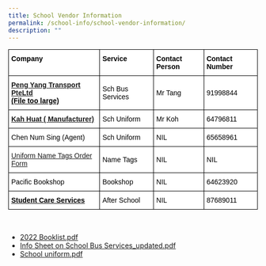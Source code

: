 ```yaml
---
title: School Vendor Information
permalink: /school-info/school-vendor-information/
description: ""
---
```

<style type="text/css">
.tg  {border-collapse:collapse;border-spacing:0;}
.tg td{border-color:black;border-style:solid;border-width:1px;font-family:Arial, sans-serif;font-size:14px;
  overflow:hidden;padding:10px 5px;word-break:normal;}
.tg th{border-color:black;border-style:solid;border-width:1px;font-family:Arial, sans-serif;font-size:14px;
  font-weight:normal;overflow:hidden;padding:10px 5px;word-break:normal;}
.tg .tg-22y8{background-color:#ffffff;color:#000000;text-align:left;vertical-align:middle}
.tg .tg-a6s9{background-color:#ffffff;color:#000000;font-weight:bold;text-align:left;text-decoration:underline;vertical-align:top}
.tg .tg-ij4v{background-color:#ffffff;color:#000000;font-weight:bold;text-align:left;vertical-align:top}
</style>
<table class="tg">
<thead>
  <tr>
    <th class="tg-ij4v">Company</th>
    <th class="tg-ij4v">Service</th>
    <th class="tg-ij4v">Contact Person</th>
    <th class="tg-ij4v">Contact Number</th>
  </tr>
</thead>
<tbody>
  <tr>
    <td class="tg-a6s9"><a href="https://bukittimahpri-moe-edu-sg-admin.cwp.sg/qql/slot/u750/Information%20&%20Download/Vendors%20Information/Bus%20Company%20-%20Peng%20Yang.pdf" target="_blank" rel="noopener noreferrer">Peng Yang Transport PteLtd</a> <br> (File too large)</td>
    <td class="tg-22y8">Sch Bus Services</td>
    <td class="tg-22y8">Mr Tang</td>
    <td class="tg-22y8">91998844</td>
  </tr>
  <tr>
    <td class="tg-a6s9"><a href="/files/Uniform%20Vendor%20-%20Kah%20Huat.pdf" target="_blank" rel="noopener noreferrer">Kah Huat ( Manufacturer)</a></td>
    <td class="tg-22y8">Sch Uniform</td>
    <td class="tg-22y8">Mr Koh</td>
    <td class="tg-22y8">64796811</td>
  </tr>
  <tr>
    <td class="tg-22y8">Chen Num Sing (Agent)</td>
    <td class="tg-22y8">Sch Uniform</td>
    <td class="tg-22y8">NIL</td>
    <td class="tg-22y8">65658961</td>
  </tr>
  <tr>
    <td class="tg-ij4v"><a href="/files/2021%20Name%20Tag%20BTPS.pdf" target="_blank" rel="noopener noreferrer"><span style="font-weight:500;text-decoration:none">Uniform Name Tags Order Form </span></a></td>
    <td class="tg-22y8">Name Tags </td>
    <td class="tg-22y8">NIL </td>
    <td class="tg-22y8">NIL </td>
  </tr>
  <tr>
    <td class="tg-22y8">Pacific Bookshop</td>
    <td class="tg-22y8">Bookshop</td>
    <td class="tg-22y8">NIL</td>
    <td class="tg-22y8">64623920</td>
  </tr>
  <tr>
    <td class="tg-a6s9">Student Care Services </span></a></td>
    <td class="tg-22y8">After School </td>
    <td class="tg-22y8"> NIL</td>
    <td class="tg-22y8">87689011 </td>
  </tr>
</tbody>
</table>

<br>

- [2022 Booklist.pdf](/files/2022%20Booklist.pdf)
- [Info Sheet on School Bus Services_updated.pdf](/files/Info%20Sheet%20on%20School%20Bus%20Services_updated.pdf)
- [School uniform.pdf](/files/School%20uniform.pdf)